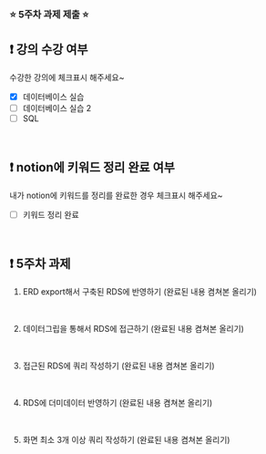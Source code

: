 ### ⭐️ 5주차 과제 제출 ⭐️

## ❗️ 강의 수강 여부
수강한 강의에 체크표시 해주세요~

- [x] 데이터베이스 실습
- [ ] 데이터베이스 실습 2
- [ ] SQL

<br>

## ❗️ notion에 키워드 정리 완료 여부
내가 notion에 키워드를 정리를 완료한 경우 체크표시 해주세요~

- [ ] 키워드 정리 완료

<br>

## ❗️ 5주차 과제
1. ERD export해서 구축된 RDS에 반영하기
   (완료된 내용 켬쳐본 올리기)
   
<br/>

2. 데이터그립을 통해서 RDS에 접근하기
   (완료된 내용 켬쳐본 올리기)

<br/>

3. 접근된 RDS에 쿼리 작성하기
   (완료된 내용 켬쳐본 올리기)

<br/>

4. RDS에 더미데이터 반영하기
   (완료된 내용 켬쳐본 올리기)
  

<br/>

5. 화면 최소 3개 이상 쿼리 작성하기
   (완료된 내용 켬쳐본 올리기)
  

<br/>



